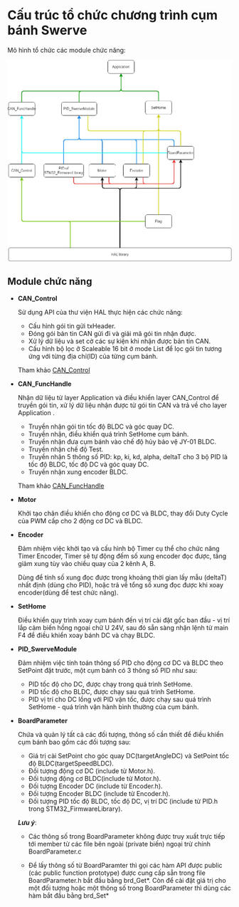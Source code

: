 # Cấu trúc tổ chức chương trình cụm bánh Swerve

Mô hình tổ chức các module chức năng:

![Diagram](README_Module/Image/SWERVE_BaseDiagram-SwerveModule_Code.jpg)

## Module chức năng

+ __CAN_Control__

    Sử dụng API của thư viện HAL thực hiện các chức năng:

    + Cấu hình gói tin gửi txHeader.
    + Đóng gói bản tin CAN gửi đi và giải mã gói tin nhận được.
    + Xử lý dữ liệu và set cờ các sự kiện khi 
    nhận được bản tin CAN.
    + Cấu hình bộ lọc ở Scaleable 16 bit ở mode List để lọc gói tin tương ứng với từng địa chỉ(ID) của từng cụm bánh.

    Tham khảo [CAN_Control](README_Module/CAN_Control.md)

+ __CAN_FuncHandle__ 

    Nhận dữ liệu từ layer Application và điều khiển layer CAN_Control để truyền gói tin, xử lý dữ liệu nhận được từ gói tin CAN và trả về cho layer Application
.
    + Truyền nhận gói tin tốc độ BLDC và góc quay DC.
    + Truyền nhận, điều khiển quá trình SetHome cụm bánh.
    + Truyền nhận đưa cụm bánh vào chế độ hủy bảo vệ JY-01 BLDC.
    + Truyền nhận chế độ Test.
    + Truyền nhận 5 thông số PID: kp, ki, kd, alpha, deltaT cho 3 bộ PID là tốc độ BLDC, tốc độ DC và góc quay DC.
    + Truyền nhận xung encoder BLDC.

    Tham khảo [CAN_FuncHandle](README_Module/CAN_FuncHandle.md)

+ __Motor__

    Khởi tạo chân điều khiển cho động cơ DC và BLDC, thay đổi Duty Cycle của PWM cấp cho 2 động cơ DC và BLDC.

+ __Encoder__

    Đảm nhiệm việc khởi tạo và cấu hình bộ Timer cụ thể cho chức năng Timer Encoder, Timer sẽ tự động đếm số xung encoder đọc được, tăng giảm xung tùy vào chiều quay của 2 kênh A, B.

    Dùng để tính số xung đọc được trong khoảng thời gian lấy mẫu (deltaT) nhất định (dùng cho PID), hoặc trả về tổng số xung đọc được khi xoay encoder(dùng để test chức năng).


+ __SetHome__

    Điều khiển quy trình xoay cụm bánh đến vị trí cài đặt gốc ban đầu - vị trí lắp cảm biến hồng ngoại chữ U 24V, sau đó sẵn sàng nhận lệnh từ main F4 để điều khiển xoay bánh DC và chạy BLDC.

+ __PID_SwerveModule__

    Đảm nhiệm việc tính toán thông số PID cho động cơ DC và BLDC theo SetPoint đặt trước, một cụm bánh có 3 thông số PID như sau:

    + PID tốc độ cho DC, được chạy trong quá trình SetHome.
    + PID tốc độ cho BLDC, được chạy sau quá trình SetHome.
    + PID vị trí cho DC lồng với PID vận tốc, được chạy sau quá trình SetHome - quá trình vận hành bình thường của cụm bánh.

+ __BoardParameter__

    Chứa và quản lý tất cả các đối tượng, thông số cần thiết để điều khiển cụm bánh bao gồm các đối tượng sau:

    + Giá trị cài SetPoint cho góc quay DC(targetAngleDC) và SetPoint tốc độ BLDC(targetSpeedBLDC).
    + Đối tượng động cơ DC (include từ Motor.h).
    + Đối tượng động cơ BLDC(include từ Motor.h).
    + Đối tượng Encoder DC (include từ Encoder.h).
    + Đối tượng Encoder BLDC (include từ Encoder.h).
    + Đối tượng PID tốc độ BLDC, tốc độ DC, vị trí DC (include từ PID.h trong STM32_FirmwareLibrary).

    __*Lưu ý*__: 
    
    - Các thông số trong BoardParameter không được truy xuất trực tiếp tới member từ các file bên ngoài (private biến) ngoại trừ chính BoardParameter.c

    - Để lấy thông số từ BoardParamter thì gọi các hàm API được public (các public function prototype) được cung cấp sẵn trong file BoardParameter.h bắt đầu bằng brd_Get*. Còn để cài đặt giá trị cho một đối tượng hoặc một thông số trong BoardParameter thì dùng các hàm bắt đầu bằng brd_Set*

    


